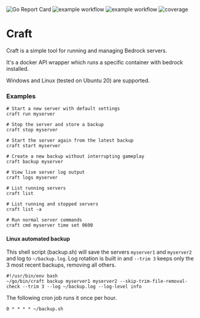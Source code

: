 ![Go Report Card](https://goreportcard.com/badge/github.com/danhale-git/craft)
![example workflow](https://github.com/danhale-git/craft/actions/workflows/golangci-lint.yml/badge.svg)
![example workflow](https://github.com/danhale-git/craft/actions/workflows/go-test.yaml/badge.svg)
![coverage](https://img.shields.io/badge/coverage-66.2%25-yellow)

# Craft
Craft is a simple tool for running and managing Bedrock servers.

It's a docker API wrapper which runs a specific container with bedrock installed.

Windows and Linux (tested on Ubuntu 20) are supported.

### Examples

    # Start a new server with default settings
    craft run myserver
    
    # Stop the server and store a backup
    craft stop myserver
    
    # Start the server again from the latest backup
    craft start myserver
    
    # Create a new backup without interrupting gameplay
    craft backup myserver
    
    # View live server log output
    craft logs myserver
    
    # List running servers
    craft list
    
    # List running and stopped servers
    craft list -a
    
    # Run normal server commands
    craft cmd myserver time set 0600

#### Linux automated backup
This shell script (backup.sh) will save the servers `myserver1` and `myserver2` and log to `~/backup.log`.
Log rotation is built in and `--trim 3` keeps only the 3 most recent backups, removing all others.

    #!/usr/bin/env bash
    ~/go/bin/craft backup myserver1 myserver2 --skip-trim-file-removal-check --trim 3 --log ~/backup.log --log-level info

The following cron job runs it once per hour.

    0 * * * * ~/backup.sh